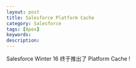 ```yaml
---
layout: post
title: Salesforce Platform Cache
category: Salesforce
tags: [Apex] 
keywords: 
description: 
---
```



Salesforce Winter 16 终于推出了 Platform Cache !

